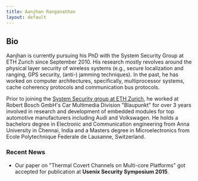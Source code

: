 ```yaml
---
title: Aanjhan Ranganathan
layout: default
---
```


## Bio
Aanjhan is currently pursuing his PhD with the System Security Group at ETH Zurich since September 2010. His research mostly revolves around the physical layer security of wireless systems (e.g., secure localization and ranging, GPS security, (anti-) jamming techniques). In the past, he has worked on computer architectures, specifically, multiprocessor systems, cache coherency protocols and communication bus protocols.

Prior to joining the [System Security group at ETH Zurich], he worked at Robert Bosch GmbH's Car Multimedia Division "Blaupunkt" for over 3 years involved in research and development of embedded modules for top automotive manufacturers including Audi and Volkswagen. He holds a bachelors degree in Electronic and Communication engineering from Anna University in Chennai, India and a Masters degree in Microelectronics from Ecole Polytechnique Federale de Lausanne, Switzerland.

### Recent News
* Our paper on "Thermal Covert Channels on Multi-core Platforms" got accepted for publication at **Usenix Security Symposium 2015**.


[System Security group at ETH Zurich]:http://www.syssec.ethz.ch

